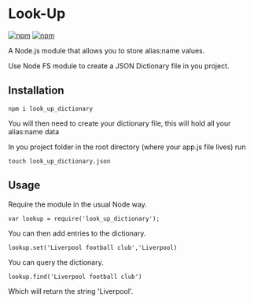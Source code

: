 # Look-Up

[![npm](https://img.shields.io/npm/v/look_up_dictionary.svg)]()
[![npm](https://img.shields.io/apm/l/vim-mode.svg)]()

A Node.js module that allows you to store alias:name values.

Use Node FS module to create a JSON Dictionary file in you project.

## Installation  

`npm i look_up_dictionary`

You will then need to create your dictionary file, this will hold all your alias:name data

In you project folder in the root directory (where your app.js file lives) run

`touch look_up_dictionary.json`

## Usage  

Require the module in the usual Node way.

`var lookup = require('look_up_dictionary');`

You can then add entries to the dictionary.

`lookup.set('Liverpool football club','Liverpool)`

You can query the dictionary.

`lookup.find('Liverpool football club')`

Which will return the string 'Liverpool'.

